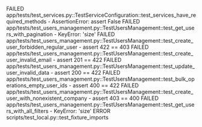 FAILED app/tests/test_services.py::TestServiceConfiguration::test_services_have_required_methods - AssertionError: assert False
FAILED app/tests/test_users_management.py::TestUsersManagement::test_get_users_with_pagination - KeyError: 'size'
FAILED app/tests/test_users_management.py::TestUsersManagement::test_create_user_forbidden_regular_user - assert 422 == 403
FAILED app/tests/test_users_management.py::TestUsersManagement::test_create_user_invalid_email - assert 201 == 422
FAILED app/tests/test_users_management.py::TestUsersManagement::test_update_user_invalid_data - assert 200 == 422
FAILED app/tests/test_users_management.py::TestUsersManagement::test_bulk_operations_empty_user_ids - assert 400 == 422
FAILED app/tests/test_users_management.py::TestUsersManagement::test_create_user_with_nonexistent_company - assert 403 == 400
FAILED app/tests/test_users_management.py::TestUsersManagement::test_get_users_with_all_filters - KeyError: 'size'
ERROR scripts/test_local.py::test_fixture_imports